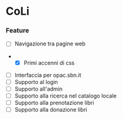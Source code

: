 CoLi
====
### Feature

- [ ] Navigazione tra pagine web
- - [x] Primi accenni di css
- [ ] Interfaccia per opac.sbn.it
- [ ] Supporto al login
- [ ] Supporto all'admin
- [ ] Supporto alla ricerca nel catalogo locale
- [ ] Supporto alla prenotazione libri
- [ ] Supporto alla donazione libri
